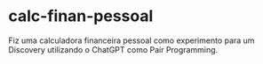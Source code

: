 # calc-finan-pessoal
Fiz uma calculadora financeira pessoal como experimento para um Discovery utilizando o ChatGPT como Pair Programming.
